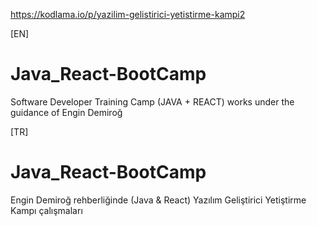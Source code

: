 https://kodlama.io/p/yazilim-gelistirici-yetistirme-kampi2

[EN]
# Java_React-BootCamp 
Software Developer Training Camp (JAVA + REACT) works under the guidance of Engin Demiroğ


[TR]
# Java_React-BootCamp 
Engin Demiroğ rehberliğinde (Java & React) Yazılım Geliştirici Yetiştirme Kampı çalışmaları
